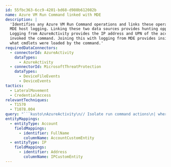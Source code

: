 ```yaml
---
id: 55fbc363-6cc9-4201-bd68-d980b612082b
name: Azure VM Run Command linked with MDE
description: |
  'Identifies any Azure VM Run Command operations and links these operations with
  MDE host logging. Linking these two data sources provides hunting opportunities.
  Logging from AzureActivity provides the IP address and UPN of the account that
  invoked the command. Joining this with logging from MDE provides insights into
  what cmdlets were loaded by the command.'
requiredDataConnectors:
  - connectorId: AzureActivity
    dataTypes:
      - AzureActivity
  - connectorId: MicrosoftThreatProtection
    dataTypes:
      - DeviceFileEvents
      - DeviceEvents
tactics:
  - LateralMovement
  - CredentialAccess
relevantTechniques:
  - T1570
  - T1078.004
query: "```kusto\nAzureActivity\n// Isolate run command actions\n| where OperationNameValue == \"Microsoft.Compute/virtualMachines/runCommand/action\"\n// Confirm that the operation impacted a virtual machine\n| where Authorization has \"virtualMachines\"\n// Each runcommand operation consists of three events when successful, Started, Accepted (or Rejected), Successful (or Failed).\n| summarize StartTime=min(TimeGenerated), EndTime=max(TimeGenerated), max(CallerIpAddress), make_list(ActivityStatusValue) by CorrelationId, Authorization, Caller\n// Limit to Run Command executions that Succeeded\n| where list_ActivityStatusValue has \"Succeeded\"\n// Extract data from the Authorization field, allowing us to later extract the Caller (UPN) and CallerIpAddress\n| extend Authorization_d = parse_json(Authorization)\n| extend Scope = Authorization_d.scope\n| extend Scope_s = split(Scope, \"/\")\n| extend Subscription = tostring(Scope_s[2])\n| extend VirtualMachineName = tostring(Scope_s[-1])\n| project StartTime, EndTime, Subscription, VirtualMachineName, CorrelationId, Caller, CallerIpAddress=max_CallerIpAddress\n| join kind=leftouter (\n    DeviceFileEvents\n    | where InitiatingProcessFileName == \"RunCommandExtension.exe\"\n    | extend VirtualMachineName = tostring(split(DeviceName, \".\")[0])\n    | project VirtualMachineName, PowershellFileCreatedTimestamp=TimeGenerated, FileName, FileSize, InitiatingProcessAccountName, InitiatingProcessAccountDomain, InitiatingProcessFolderPath, InitiatingProcessId\n) on VirtualMachineName\n// We need to filter by time sadly, this is the only way to link events\n| where PowershellFileCreatedTimestamp between (StartTime .. EndTime)\n| project StartTime, EndTime, PowershellFileCreatedTimestamp, VirtualMachineName, Caller, CallerIpAddress, FileName, FileSize, InitiatingProcessId, InitiatingProcessAccountDomain, InitiatingProcessFolderPath\n| join kind=inner(\n    DeviceEvents\n    | extend VirtualMachineName = tostring(split(DeviceName, \".\")[0])\n    | where InitiatingProcessCommandLine has \"-File\"\n    | extend PowershellFileName = extract(@\"\\-File\\s(script[0-9]{1,9}\\.ps1)\", 1, InitiatingProcessCommandLine)\n    | extend PSCommand = tostring(parse_json(AdditionalFields).Command)\n    | order by TimeGenerated asc \n    | where PSCommand != PowershellFileName \n    | summarize PowershellExecStart=min(TimeGenerated), PowershellExecEnd=max(TimeGenerated), make_list(PSCommand) by PowershellFileName, InitiatingProcessCommandLine\n) on $left.FileName == $right.PowershellFileName\n| project StartTime, EndTime, PowershellFileCreatedTimestamp, PowershellExecStart, PowershellExecEnd, PowershellFileName, PowershellScriptCommands=list_PSCommand, Caller, CallerIpAddress, InitiatingProcessCommandLine, PowershellFileSize=FileSize, VirtualMachineName\n| order by StartTime asc \n| extend ScriptFingerprintHash = hash_sha256(tostring(PowershellScriptCommands))\n```"
entityMappings:
  - entityType: Account
    fieldMappings:
      - identifier: FullName
        columnName: AccountCustomEntity
  - entityType: IP
    fieldMappings:
      - identifier: Address
        columnName: IPCustomEntity
---
```


